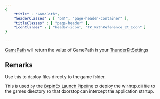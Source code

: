 ```yaml
---
{ 
	"title" : "GamePath",
	"headerClasses" : [ "bm4", "page-header-container" ],
	"titleClasses" : [ "page-header" ],
	"iconClasses" : [ "header-icon", "TK_PathReference_2X_Icon" ]
}

---
```


[GamePath](assetlink://GUID/df39480b01ece8c459c9db887486877f) will return the value of GamePath in your [ThunderKitSettings](menulink://Tools/ThunderKit/Settings)

## Remarks

Use this to deploy files directly to the game folder.

This is used by the [BepInEx Launch Pipeline](assetlink://GUID/bee6483f5bcf7054b86d13321eef27e5) to deploy the winhttp.dll file to the games directory so that doorstop can intercept the application startup.